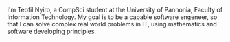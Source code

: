 I'm Teofil Nyiro, a CompSci student at the University of Pannonia, Faculty of Information Technology.
My goal is to be a capable software engeneer, so that I can solve complex real world problems in
IT, using mathematics and software developing principles.
